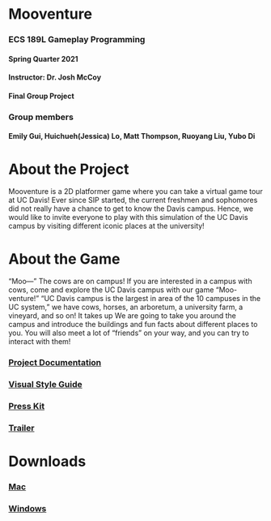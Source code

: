 # Mooventure
### ECS 189L Gameplay Programming 
#### Spring Quarter 2021
#### Instructor: Dr. Josh McCoy
#### Final Group Project

### Group members
#### Emily Gui, Huichueh(Jessica) Lo, Matt Thompson, Ruoyang Liu, Yubo Di

# About the Project
Mooventure is a 2D platformer game where you can take a virtual game tour at UC Davis!
Ever since SIP started, the current freshmen and sophomores did not really have a chance to get to know the Davis campus.
Hence, we would like to invite everyone to play with this simulation of the UC Davis campus by visiting different iconic places at the university!

# About the Game
“Moo—” The cows are on campus! If you are interested in a campus with cows, come and explore the UC Davis campus with our game “Moo-venture!” “UC Davis campus is the largest in area of the 10 campuses in the UC system,” we have cows, horses, an arboretum, a university farm, a vineyard, and so on! It takes up We are going to take you around the campus and introduce the buildings and fun facts about different places to you. You will also meet a lot of “friends” on your way, and you can try to interact with them!

### [Project Documentation](https://github.com/matt-ucd/Mooventure/blob/trunk/ProjectDocumentTemplate.md)
### [Visual Style Guide](https://docs.google.com/document/d/18Xc7zdXNgCwSsPZSjzJqdy3TAc0sKruAAQBtJ29eevg/edit?usp=sharing)
### [Press Kit](https://jlo0507.github.io/ecs189l/)
### [Trailer](https://youtu.be/wcrtbHhJNAY)

# Downloads
### [Mac]()
### [Windows]()
